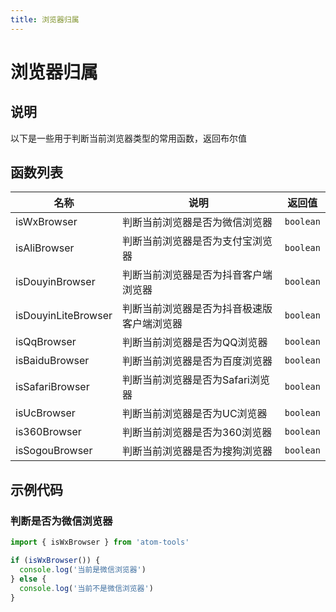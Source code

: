 ```yaml
---
title: 浏览器归属
---
```


# 浏览器归属

## 说明

以下是一些用于判断当前浏览器类型的常用函数，返回布尔值

## 函数列表

| 名称                | 说明                                       | 返回值    |
| ------------------- | ------------------------------------------ | --------- |
| isWxBrowser         | 判断当前浏览器是否为微信浏览器             | `boolean` |
| isAliBrowser        | 判断当前浏览器是否为支付宝浏览器           | `boolean` |
| isDouyinBrowser     | 判断当前浏览器是否为抖音客户端浏览器       | `boolean` |
| isDouyinLiteBrowser | 判断当前浏览器是否为抖音极速版客户端浏览器 | `boolean` |
| isQqBrowser         | 判断当前浏览器是否为QQ浏览器               | `boolean` |
| isBaiduBrowser      | 判断当前浏览器是否为百度浏览器             | `boolean` |
| isSafariBrowser     | 判断当前浏览器是否为Safari浏览器           | `boolean` |
| isUcBrowser         | 判断当前浏览器是否为UC浏览器               | `boolean` |
| is360Browser        | 判断当前浏览器是否为360浏览器              | `boolean` |
| isSogouBrowser      | 判断当前浏览器是否为搜狗浏览器             | `boolean` |

## 示例代码

### 判断是否为微信浏览器

```javascript
import { isWxBrowser } from 'atom-tools'

if (isWxBrowser()) {
  console.log('当前是微信浏览器')
} else {
  console.log('当前不是微信浏览器')
}
```
